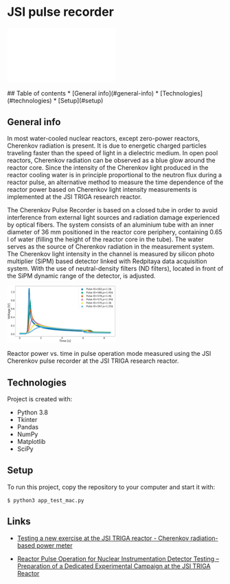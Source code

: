 # JSI pulse recorder
<p>
<img src="logo_white.png" width=50% height=50%>
<p/>
## Table of contents
* [General info](#general-info)
* [Technologies](#technologies)
* [Setup](#setup)

## General info
In most water-cooled nuclear reactors, except zero-power reactors, Cherenkov radiation is present. It is due to energetic charged particles traveling faster than the speed of light in a dielectric medium. In open pool reactors, Cherenkov radiation can be observed as a blue glow around the reactor core. Since the intensity of the Cherenkov light produced in the reactor cooling water is in principle proportional to the neutron flux during a reactor pulse, an alternative method to measure the time dependence of the reactor power based on Cherenkov light intensity measurements is implemented at the JSI TRIGA research reactor.

The Cherenkov Pulse Recorder is based on a closed tube in order to avoid interference from external light sources and radiation damage experienced by optical fibers. The system consists of an aluminium tube with an inner diameter of 36 mm positioned in the reactor core periphery, containing 0.65 l of water (filling the height of the reactor core in the tube). The water serves as the source of Cherenkov radiation in the measurement system. The Cherenkov light intensity in the channel is measured by silicon photo multiplier (SiPM) based detector linked with Redpitaya data acquisition system. With the use of neutral-density filters (ND filters), located in front of the SiPM dynamic range of the detector, is adjusted.
<p>
<img src="fig4.png" width=50% height=50%>
<figcaption> Reactor power vs. time in pulse operation mode measured using the JSI Cherenkov pulse recorder at the JSI TRIGA research reactor. </figcaption>
<p/>

## Technologies
Project is created with:
* Python 3.8
* Tkinter
* Pandas
* NumPy
* Matplotlib
* SciPy
	
## Setup
To run this project, copy the repository to your computer and start it with:
```
$ python3 app_test_mac.py
```
## Links
* [Testing a new exercise at the JSI TRIGA reactor - Cherenkov radiation-based power meter](https://www.eneep.org/news/testing-new-exercise-jsi-triga-reactor-cherenkov-radiation-based-power-meter/)

* [Reactor Pulse Operation for Nuclear Instrumentation Detector Testing – Preparation of a Dedicated Experimental Campaign at the JSI TRIGA Reactor](https://www.epj-conferences.org/articles/epjconf/pdf/2021/07/epjconf_animma2021_04019.pdf)
